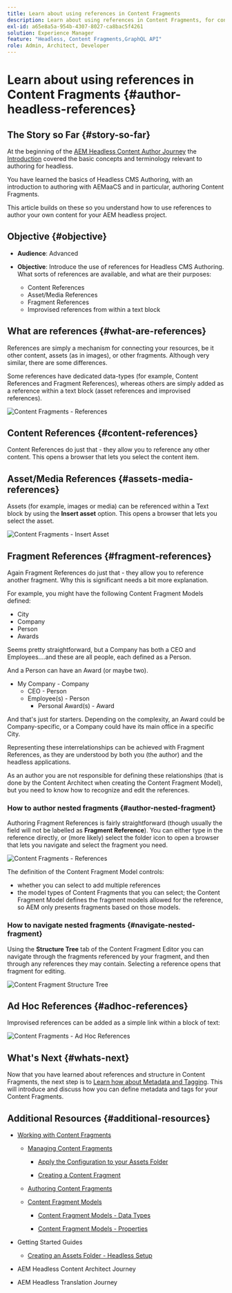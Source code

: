 ```yaml
---
title: Learn about using references in Content Fragments
description: Learn about using references in Content Fragments, for content, other fragments and other assets (media). Introduce the necessity for, and the mechanics of, nested fragments for Headless CMS Authoring.
exl-id: a65e8a5a-954b-4307-8027-ca8bac5f4261
solution: Experience Manager
feature: "Headless, Content Fragments,GraphQL API"
role: Admin, Architect, Developer
---
```

# Learn about using references in Content Fragments {#author-headless-references}

## The Story so Far {#story-so-far}

At the beginning of the [AEM Headless Content Author Journey](overview.md) the [Introduction](introduction.md) covered the basic concepts and terminology relevant to authoring for headless.

You have learned the basics of Headless CMS Authoring, with an introduction to authoring with AEMaaCS and in particular, authoring Content Fragments.

This article builds on these so you understand how to use references to author your own content for your AEM headless project.

## Objective {#objective}

* **Audience**: Advanced
* **Objective**: Introduce the use of references for Headless CMS Authoring. What sorts of references are available, and what are their purposes:

  * Content References
  * Asset/Media References
  * Fragment References
  * Improvised references from within a text block

## What are references {#what-are-references}

References are simply a mechanism for connecting your resources, be it other content, assets (as in images), or other fragments. Although very similar, there are some differences.

Some references have dedicated data-types (for example, Content References and Fragment References), whereas others are simply added as a reference within a text block (asset references and improvised references).

![Content Fragments - References](/help/sites-cloud/administering/content-fragments/assets/cf-authoring-overview.png)

## Content References {#content-references}

Content References do just that - they allow you to reference any other content. This opens a browser that lets you select the content item.

## Asset/Media References {#assets-media-references}

Assets (for example, images or media) can be referenced within a Text block by using the **Insert asset** option. This opens a browser that lets you select the asset.

![Content Fragments - Insert Asset](/help/journey-headless/author/assets/headless-journey-author-references-02.png)

## Fragment References {#fragment-references}

Again Fragment References do just that - they allow you to reference another fragment. Why this is significant needs a bit more explanation.

For example, you might have the following Content Fragment Models defined:

* City
* Company
* Person
* Awards

Seems pretty straightforward, but a Company has both a CEO and Employees....and these are all people, each defined as a Person.

And a Person can have an Award (or maybe two).

* My Company - Company
  * CEO - Person
  * Employee(s) - Person
    * Personal Award(s) - Award

And that's just for starters. Depending on the complexity, an Award could be Company-specific, or a Company could have its main office in a specific City.

Representing these interrelationships can be achieved with Fragment References, as they are understood by both you (the author) and the headless applications.

As an author you are not responsible for defining these relationships (that is done by the Content Architect when creating the Content Fragment Model), but you need to know how to recognize and edit the references.

<!--
![Content Modeling with Content Fragments](/help/journey-headless/developer/assets/headless-modeling-01.png "Content Modeling with Content Fragments")
--> 

### How to author nested fragments {#author-nested-fragment}

Authoring Fragment References is fairly straightforward (though usually the field will not be labelled as **Fragment Reference**). You can either type in the reference directly, or (more likely) select the folder icon to open a browser that lets you navigate and select the fragment you need. 

![Content Fragments - References](/help/journey-headless/author/assets/headless-journey-author-references-03.png)

The definition of the Content Fragment Model controls:

* whether you can select to add multiple references
* the model types of Content Fragments that you can select; the Content Fragment Model defines the fragment models allowed for the reference, so AEM only presents fragments based on those models.

### How to navigate nested fragments {#navigate-nested-fragment}

Using the **Structure Tree** tab of the Content Fragment Editor you can navigate through the fragments referenced by your fragment, and then through any references they may contain. Selecting a reference opens that fragment for editing.

![Content Fragment Structure Tree](/help/sites-cloud/administering/content-fragments/assets/cf-authoring-structure-tree.png)

## Ad Hoc References {#adhoc-references}

Improvised references can be added as a simple link within a block of text:

![Content Fragments - Ad Hoc References](/help/journey-headless/author/assets/headless-journey-author-references-04.png)

## What's Next {#whats-next}

Now that you have learned about references and structure in Content Fragments, the next step is to [Learn how about Metadata and Tagging](metadata-tagging.md). This will introduce and discuss how you can define metadata and tags for your Content Fragments.

## Additional Resources {#additional-resources}

* [Working with Content Fragments](/help/sites-cloud/administering/content-fragments/overview.md)
 
  * [Managing Content Fragments](/help/sites-cloud/administering/content-fragments/managing.md)

    * [Apply the Configuration to your Assets Folder](/help/sites-cloud/administering/content-fragments/setup.md#apply-the-configuration-to-your-folder)
  
    * [Creating a Content Fragment](/help/sites-cloud/administering/content-fragments/managing.md#creating-a-content-fragment)
  
  * [Authoring Content Fragments](/help/sites-cloud/administering/content-fragments/authoring.md)

  * [Content Fragment Models](/help/sites-cloud/administering/content-fragments/content-fragment-models.md)

    * [Content Fragment Models - Data Types](/help/sites-cloud/administering/content-fragments/content-fragment-models.md#data-types)
  
    * [Content Fragment Models - Properties](/help/sites-cloud/administering/content-fragments/content-fragment-models.md#properties)

* Getting Started Guides
  * [Creating an Assets Folder - Headless Setup](/help/headless/setup/create-assets-folder.md)

* AEM Headless Content Architect Journey

* AEM Headless Translation Journey
